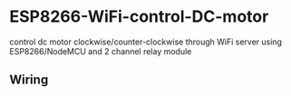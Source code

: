 # ESP8266-WiFi-control-DC-motor
control dc motor clockwise/counter-clockwise through WiFi server using ESP8266/NodeMCU and 2 channel relay module

<h2>Wiring<h2/>
